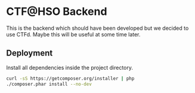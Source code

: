 # CTF@HSO Backend
This is the backend which should have been developed but we decided to use CTFd. Maybe this will be useful at some time later.

## Deployment
Install all dependencies inside the project directory.

~~~bash
curl -sS https://getcomposer.org/installer | php
./composer.phar install --no-dev
~~~
